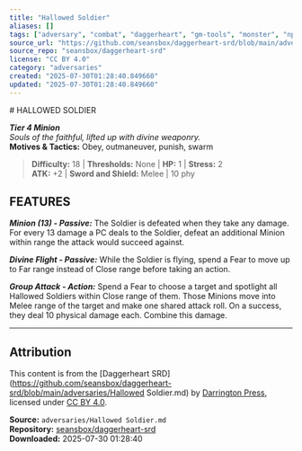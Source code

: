 ```yaml
---
title: "Hallowed Soldier"
aliases: []
tags: ["adversary", "combat", "daggerheart", "gm-tools", "monster", "npc", "reference", "srd", "ttrpg"]
source_url: "https://github.com/seansbox/daggerheart-srd/blob/main/adversaries/Hallowed Soldier.md"
source_repo: "seansbox/daggerheart-srd"
license: "CC BY 4.0"
category: "adversaries"
created: "2025-07-30T01:28:40.849660"
updated: "2025-07-30T01:28:40.849660"
---
```


﻿# HALLOWED SOLDIER

***Tier 4 Minion***  
*Souls of the faithful, lifted up with divine weaponry.*  
**Motives & Tactics:** Obey, outmaneuver, punish, swarm

> **Difficulty:** 18 | **Thresholds:** None | **HP:** 1 | **Stress:** 2  
> **ATK:** +2 | **Sword and Shield:** Melee | 10 phy  

## FEATURES

***Minion (13) - Passive:*** The Soldier is defeated when they take any damage. For every 13 damage a PC deals to the Soldier, defeat an additional Minion within range the attack would succeed against.

***Divine Flight - Passive:*** While the Soldier is flying, spend a Fear to move up to Far range instead of Close range before taking an action.

***Group Attack - Action:*** Spend a Fear to choose a target and spotlight all Hallowed Soldiers within Close range of them. Those Minions move into Melee range of the target and make one shared attack roll. On a success, they deal 10 physical damage each. Combine this damage.

---

## Attribution

This content is from the [Daggerheart SRD](https://github.com/seansbox/daggerheart-srd/blob/main/adversaries/Hallowed Soldier.md) by [Darrington Press](https://darringtonpress.com/), licensed under [CC BY 4.0](https://creativecommons.org/licenses/by/4.0/).

**Source:** `adversaries/Hallowed Soldier.md`  
**Repository:** [seansbox/daggerheart-srd](https://github.com/seansbox/daggerheart-srd)  
**Downloaded:** 2025-07-30 01:28:40

